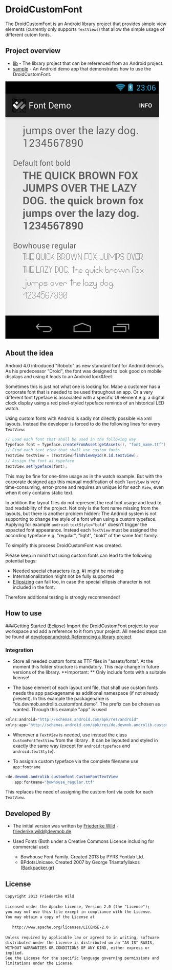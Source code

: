 DroidCustomFont
===============

The DroidCustomFont is an Android library project that provides simple view elements (currently only supports `TextViews`) that allow the simple usage of different cutom fonts.


Project overview
----------------
* [lib](https://github.com/friederikewild/DroidCustomFont/tree/master/lib) - The library project that can be referenced from an Android project.
* [sample](https://github.com/friederikewild/DroidCustomFont/tree/master/sample) - An Android demo app that demonstrates how to use the DroidCustomFont.

![Font usage Screenshot](raw/screenshot.png "Font usage Screenshot")

About the idea
--------------

Android 4.0 introduced "Roboto" as new standard font for Android devices. As his predecessor "Droid", the font was designed to look good on mobile displays and using it leads to an Android look&feel.

Sometimes this is just not what one is looking for. Mabe a customer has a corporate font that is needed to be used throughout an app. Or a very different font typeface is associated with a specific UI element e.g. a digital clock display using a red pixel-styled typeface reminds of an historical LED watch.

Using custom fonts with Android is sadly not directly possible via xml layouts. Instead the developer is forced to do the following lines for every `TextView`:

```java
// Load each font that shall be used in the following way
Typeface font = Typeface.createFromAsset(getAssets(), "font_name.ttf");
// Find each text view that shall use custom fonts
TextView textView = (TextView)findViewById(R.id.textview);
// Assign the font as typeface
textView.setTypeface(font);
```

This may be fine for one-time usage as in the watch example. But with the corporate designed app this manual modifcation of each `TextView` is very time-consuming, error-prone and requires an unique id for each `View`, even when it only contains static text.

In addition the layout files do not represent the real font usage and lead to bad readability of the project. Not only is the font name missing from the layouts, but there is another problem hidden: The Android system is not supporting to change the style of a font when using a custom typeface. Applying for example `android:textStyle="bold"` doesn't trigger the expacted font appearance. Instead each `TextView` must be assigned the according typeface e.g. "regular", "light", "bold" of the same font family.

To simplify this process DroidCustomFont was created. 

Please keep in mind that using custom fonts can lead to the following potential bugs:

* Needed special characters (e.g. #) might be missing
* Internationalization might not be fully supported
* [Ellipsizing](http://developer.android.com/reference/android/widget/TextView.html#attr_android:ellipsize) can fail too, in case the special ellipsis character is not included in the font.

Therefore additional testing is strongly recommended!


How to use
----------


###Getting Started (Eclipse)
Import the DroidCustomFont project to your workspace and add a reference to it from your project. All needed steps can be found at [developer.android: Referencing a library project](https://developer.android.com/tools/projects/projects-eclipse.html#ReferencingLibraryProject)


### Integration

* Store all needed custom fonts as TTF files in "assets/fonts". At the moment this folder structure is mandatory. This may change in future versions of the library.
**Important: ** Only include fonts with a suitable license!

* The base element of each layout xml file, that shall use custom fonts needs the app packagename as additional namespace (if not already present). In this example the packagename is "de.devmob.androlib.customfont.demo". The prefix can be chosen as wanted. Through this example "app" is used
```java
xmlns:android="http://schemas.android.com/apk/res/android"
xmlns:app="http://schemas.android.com/apk/res/de.devmob.androlib.customfont.demo"
```

* Whenever a `TextView` is needed, use instead the class `CustomFontTextView` from the library . It can be layouted and styled in exactly the same way (except for `android:typeface` and `android:textStyle`).

* To assign a custom typeface via the complete filename use `app:fontname`
```java
<de.devmob.androlib.customfont.CustomFontTextView
    app:fontname="bowhouse_regular.ttf"
```

This replaces the need of assigning the custom font via code for each `TextView`.


Developed By
------------

* The initial version was written by <a href="https://plus.google.com/117518039262793648233?rel=author">Friederike Wild</a> - <friederike.wild@devmob.de>

* Used Fonts (Both under a Creative Commons Licence including for commercial use):
  * Bowhouse Font Family. Created 2013 by PYRS Fontlab Ltd. 
  * BPdotsUnicase. Created 2007 by George Triantafyllakos ([Backpacker.gr](http://backpacker.gr))
  

License
-------

    Copyright 2013 Friederike Wild

    Licensed under the Apache License, Version 2.0 (the "License");
    you may not use this file except in compliance with the License.
    You may obtain a copy of the License at

       http://www.apache.org/licenses/LICENSE-2.0

    Unless required by applicable law or agreed to in writing, software
    distributed under the License is distributed on an "AS IS" BASIS,
    WITHOUT WARRANTIES OR CONDITIONS OF ANY KIND, either express or implied.
    See the License for the specific language governing permissions and
    limitations under the License.
